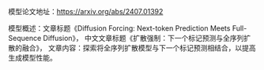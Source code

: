 模型论文地址：https://arxiv.org/abs/2407.01392

模型概述：文章标题《Diffusion Forcing: Next-token Prediction Meets Full-Sequence Diffusion》，
中文文章标题《扩散强制：下一个标记预测与全序列扩散的融合》，
文章内容：探索将全序列扩散模型与下一个标记预测相结合，以提高生成模型性能。
